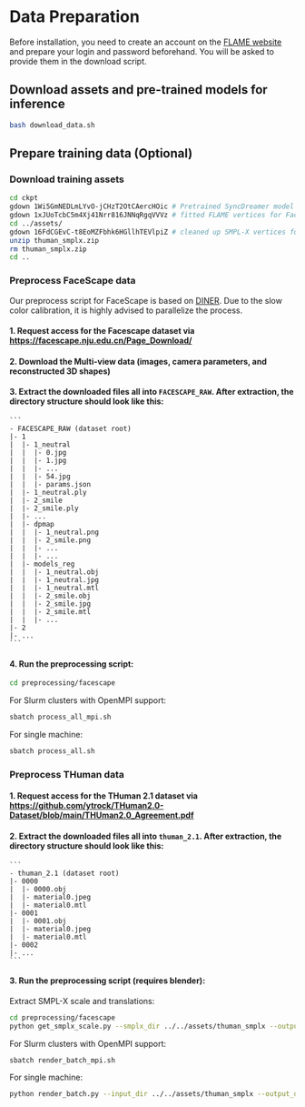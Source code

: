 # Data Preparation
Before installation, you need to create an account on the [FLAME website](https://flame.is.tue.mpg.de/) and prepare your login and password beforehand. You will be asked to provide them in the download script.

## Download assets and pre-trained models for inference

```bash
bash download_data.sh
```


## Prepare training data (Optional)
### Download training assets

```bash
cd ckpt
gdown 1Wi5GmNEDLmLYvO-jCHzT2OtCAercHOic # Pretrained SyncDreamer model
gdown 1xJUoTcbC5m4Xj41Nrr816JNNqRgqVVVz # fitted FLAME vertices for FaceScape
cd ../assets/
gdown 16FdCGEvC-t8EoMZFbhk6HGllhTEVlpiZ # cleaned up SMPL-X vertices for THuman 2.1
unzip thuman_smplx.zip
rm thuman_smplx.zip
cd ..
```

### Preprocess FaceScape data
Our preprocess script for FaceScape is based on [DINER](). Due to the slow color calibration, it is highly advised to parallelize the process.
#### 1. Request access for the Facescape dataset via https://facescape.nju.edu.cn/Page_Download/
#### 2. Download the Multi-view data (images, camera parameters, and reconstructed 3D shapes)
#### 3. Extract the downloaded files all into `FACESCAPE_RAW`. After extraction, the directory structure should look like this:
    ```
    - FACESCAPE_RAW (dataset root)
    |- 1
    |  |- 1_neutral
    |  |  |- 0.jpg
    |  |  |- 1.jpg
    |  |  |- ...
    |  |  |- 54.jpg
    |  |  |- params.json
    |  |- 1_neutral.ply
    |  |- 2_smile
    |  |- 2_smile.ply
    |  |- ...
    |  |- dpmap
    |  |  |- 1_neutral.png
    |  |  |- 2_smile.png
    |  |  |- ...
    |  |  |- ...
    |  |- models_reg
    |  |  |- 1_neutral.obj
    |  |  |- 1_neutral.jpg
    |  |  |- 1_neutral.mtl
    |  |  |- 2_smile.obj
    |  |  |- 2_smile.jpg
    |  |  |- 2_smile.mtl
    |  |  |- ...
    |- 2
    |- ...
    ```
#### 4. Run the preprocessing script:
```bash
cd preprocessing/facescape
```

For Slurm clusters with OpenMPI support:
```bash
sbatch process_all_mpi.sh
```

For single machine:
```bash
sbatch process_all.sh
```

### Preprocess THuman data
#### 1. Request access for the THuman 2.1 dataset via https://github.com/ytrock/THuman2.0-Dataset/blob/main/THUman2.0_Agreement.pdf
#### 2. Extract the downloaded files all into `thuman_2.1`. After extraction, the directory structure should look like this:
    ```
    - thuman_2.1 (dataset root)
    |- 0000
    |  |- 0000.obj
    |  |- material0.jpeg
    |  |- material0.mtl
    |- 0001
    |  |- 0001.obj
    |  |- material0.jpeg
    |  |- material0.mtl
    |- 0002
    |- ...
    ```

#### 3. Run the preprocessing script (requires blender):

Extract SMPL-X scale and translations:
```bash
cd preprocessing/facescape
python get_smplx_scale.py --smplx_dir ../../assets/thuman_smplx --output_dir OUTPUT_DIR
```

For Slurm clusters with OpenMPI support:
```bash
sbatch render_batch_mpi.sh
```

For single machine:
```bash
python render_batch.py --input_dir ../../assets/thuman_smplx --output_dir OUTPUT_DIR
```